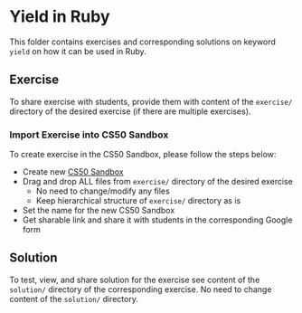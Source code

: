 # Yield in Ruby
This folder contains exercises and corresponding solutions on keyword `yield` on how it can be used in Ruby.

## Exercise
To share exercise with students, provide them with content of the `exercise/` directory of the desired exercise (if
there are multiple exercises).
### Import Exercise into CS50 Sandbox
To create exercise in the CS50 Sandbox, please follow the steps below:
* Create new [CS50 Sandbox](https://sandbox.cs50.io)
* Drag and drop ALL files from `exercise/` directory of the desired exercise
  * No need to change/modify any files
  * Keep hierarchical structure of `exercise/` directory as is
* Set the name for the new CS50 Sandbox
* Get sharable link and share it with students in the corresponding Google form

## Solution
To test, view, and share solution for the exercise see content of the `solution/` directory of the corresponding
exercise. No need to change content of the `solution/` directory.
